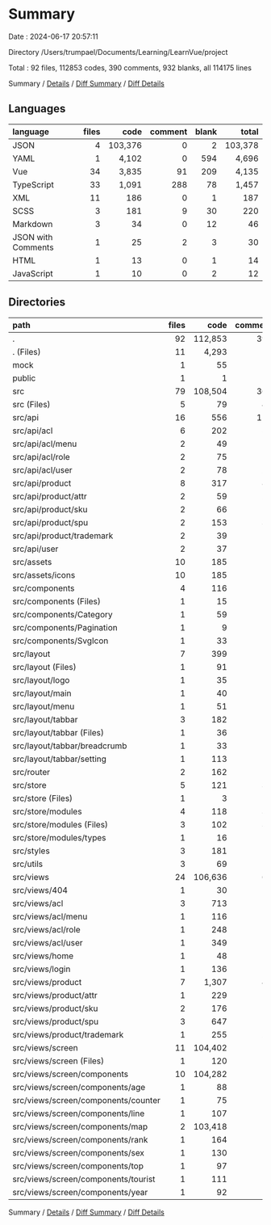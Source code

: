 # Summary

Date : 2024-06-17 20:57:11

Directory /Users/trumpael/Documents/Learning/LearnVue/project

Total : 92 files,  112853 codes, 390 comments, 932 blanks, all 114175 lines

Summary / [Details](details.md) / [Diff Summary](diff.md) / [Diff Details](diff-details.md)

## Languages
| language | files | code | comment | blank | total |
| :--- | ---: | ---: | ---: | ---: | ---: |
| JSON | 4 | 103,376 | 0 | 2 | 103,378 |
| YAML | 1 | 4,102 | 0 | 594 | 4,696 |
| Vue | 34 | 3,835 | 91 | 209 | 4,135 |
| TypeScript | 33 | 1,091 | 288 | 78 | 1,457 |
| XML | 11 | 186 | 0 | 1 | 187 |
| SCSS | 3 | 181 | 9 | 30 | 220 |
| Markdown | 3 | 34 | 0 | 12 | 46 |
| JSON with Comments | 1 | 25 | 2 | 3 | 30 |
| HTML | 1 | 13 | 0 | 1 | 14 |
| JavaScript | 1 | 10 | 0 | 2 | 12 |

## Directories
| path | files | code | comment | blank | total |
| :--- | ---: | ---: | ---: | ---: | ---: |
| . | 92 | 112,853 | 390 | 932 | 114,175 |
| . (Files) | 11 | 4,293 | 10 | 616 | 4,919 |
| mock | 1 | 55 | 15 | 2 | 72 |
| public | 1 | 1 | 0 | 0 | 1 |
| src | 79 | 108,504 | 365 | 314 | 109,183 |
| src (Files) | 5 | 79 | 44 | 8 | 131 |
| src/api | 16 | 556 | 153 | 52 | 761 |
| src/api/acl | 6 | 202 | 54 | 14 | 270 |
| src/api/acl/menu | 2 | 49 | 12 | 4 | 65 |
| src/api/acl/role | 2 | 75 | 18 | 6 | 99 |
| src/api/acl/user | 2 | 78 | 24 | 4 | 106 |
| src/api/product | 8 | 317 | 89 | 32 | 438 |
| src/api/product/attr | 2 | 59 | 23 | 8 | 90 |
| src/api/product/sku | 2 | 66 | 15 | 4 | 85 |
| src/api/product/spu | 2 | 153 | 37 | 14 | 204 |
| src/api/product/trademark | 2 | 39 | 14 | 6 | 59 |
| src/api/user | 2 | 37 | 10 | 6 | 53 |
| src/assets | 10 | 185 | 0 | 1 | 186 |
| src/assets/icons | 10 | 185 | 0 | 1 | 186 |
| src/components | 4 | 116 | 14 | 11 | 141 |
| src/components (Files) | 1 | 15 | 8 | 1 | 24 |
| src/components/Category | 1 | 59 | 3 | 4 | 66 |
| src/components/Pagination | 1 | 9 | 0 | 4 | 13 |
| src/components/SvgIcon | 1 | 33 | 3 | 2 | 38 |
| src/layout | 7 | 399 | 19 | 38 | 456 |
| src/layout (Files) | 1 | 91 | 8 | 11 | 110 |
| src/layout/logo | 1 | 35 | 0 | 2 | 37 |
| src/layout/main | 1 | 40 | 1 | 4 | 45 |
| src/layout/menu | 1 | 51 | 3 | 4 | 58 |
| src/layout/tabbar | 3 | 182 | 7 | 17 | 206 |
| src/layout/tabbar (Files) | 1 | 36 | 0 | 6 | 42 |
| src/layout/tabbar/breadcrumb | 1 | 33 | 5 | 3 | 41 |
| src/layout/tabbar/setting | 1 | 113 | 2 | 8 | 123 |
| src/router | 2 | 162 | 7 | 2 | 171 |
| src/store | 5 | 121 | 34 | 11 | 166 |
| src/store (Files) | 1 | 3 | 0 | 2 | 5 |
| src/store/modules | 4 | 118 | 34 | 9 | 161 |
| src/store/modules (Files) | 3 | 102 | 32 | 8 | 142 |
| src/store/modules/types | 1 | 16 | 2 | 1 | 19 |
| src/styles | 3 | 181 | 9 | 30 | 220 |
| src/utils | 3 | 69 | 19 | 4 | 92 |
| src/views | 24 | 106,636 | 66 | 157 | 106,859 |
| src/views/404 | 1 | 30 | 0 | 2 | 32 |
| src/views/acl | 3 | 713 | 14 | 17 | 744 |
| src/views/acl/menu | 1 | 116 | 3 | 9 | 128 |
| src/views/acl/role | 1 | 248 | 4 | 3 | 255 |
| src/views/acl/user | 1 | 349 | 7 | 5 | 361 |
| src/views/home | 1 | 48 | 0 | 7 | 55 |
| src/views/login | 1 | 136 | 0 | 8 | 144 |
| src/views/product | 7 | 1,307 | 47 | 27 | 1,381 |
| src/views/product/attr | 1 | 229 | 7 | 4 | 240 |
| src/views/product/sku | 2 | 176 | 2 | 7 | 185 |
| src/views/product/spu | 3 | 647 | 16 | 11 | 674 |
| src/views/product/trademark | 1 | 255 | 22 | 5 | 282 |
| src/views/screen | 11 | 104,402 | 5 | 96 | 104,503 |
| src/views/screen (Files) | 1 | 120 | 2 | 20 | 142 |
| src/views/screen/components | 10 | 104,282 | 3 | 76 | 104,361 |
| src/views/screen/components/age | 1 | 88 | 1 | 7 | 96 |
| src/views/screen/components/counter | 1 | 75 | 0 | 5 | 80 |
| src/views/screen/components/line | 1 | 107 | 0 | 6 | 113 |
| src/views/screen/components/map | 2 | 103,418 | 0 | 6 | 103,424 |
| src/views/screen/components/rank | 1 | 164 | 1 | 5 | 170 |
| src/views/screen/components/sex | 1 | 130 | 0 | 13 | 143 |
| src/views/screen/components/top | 1 | 97 | 0 | 13 | 110 |
| src/views/screen/components/tourist | 1 | 111 | 1 | 15 | 127 |
| src/views/screen/components/year | 1 | 92 | 0 | 6 | 98 |

Summary / [Details](details.md) / [Diff Summary](diff.md) / [Diff Details](diff-details.md)